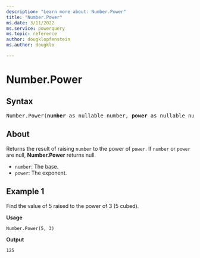 ```yaml
---
description: "Learn more about: Number.Power"
title: "Number.Power"
ms.date: 3/11/2022
ms.service: powerquery
ms.topic: reference
author: dougklopfenstein
ms.author: dougklo

---
```

# Number.Power
  
## Syntax

<pre>
Number.Power(<b>number</b> as nullable number, <b>power</b> as nullable number) as nullable number
</pre>
  
## About

Returns the result of raising `number` to the power of `power`. If `number` or `power` are null, **Number.Power** returns null.

* `number`: The base.
* `power`: The exponent.

## Example 1

Find the value of 5 raised to the power of 3 (5 cubed).

**Usage**

```powerquery-m
Number.Power(5, 3)
```

**Output**

`125`
